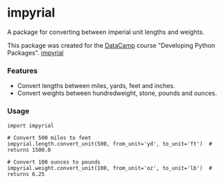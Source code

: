 # impyrial

A package for converting between imperial unit lengths and weights.

This package was created for the [DataCamp](https://www.datacamp.com) course "Developing Python Packages".
[impyrial](./workspace/mypackages/impyrial/)

### Features

- Convert lengths between miles, yards, feet and inches.
- Convert weights between hundredweight, stone, pounds and ounces.

### Usage

```
import impyrial

# Convert 500 miles to feet
impyrial.length.convert_unit(500, from_unit='yd', to_unit='ft')  # returns 1500.0

# Convert 100 ounces to pounds
impyrial.weight.convert_unit(100, from_unit='oz', to_unit='lb')  # returns 6.25
```
